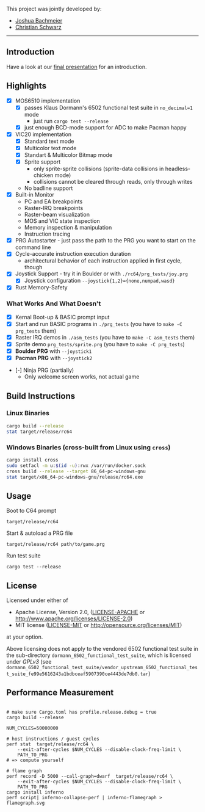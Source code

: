 This project was jointly developed by:

* [Joshua Bachmeier](mailto:joshua@bachmeier.cc)
* [Christian Schwarz](mailto:me@cschwarz.com)

---

## Introduction

Have a look at our [final presentation](https://docs.google.com/presentation/d/1JdwHQDP4C2LULtR_oQqrcnfqxXkiI-fZZ7yfw_HaI9g/edit?usp=sharing) for an introduction.

## Highlights

- [x] MOS6510 implementation
  - [x] passes Klaus Dormann's 6502 functional test suite in `no_decimal=1` mode
    - just run `cargo test --release`
  - [x] just enough BCD-mode support for ADC to make Pacman happy
- [x] VIC20 implementation
  - [x] Standard text mode
  - [x] Multicolor text mode
  - [x] Standart & Multicolor Bitmap mode
  - [x] Sprite support
    - only sprite-sprite collisions (sprite-data collisions in headless-chicken mode)
    - collisions cannot be cleared through reads, only through writes
  - No badline support
- [x] Built-in Monitor
  - PC and EA breakpoints
  - Raster-IRQ breakpoints
  - Raster-beam visualization
  - MOS and VIC state inspection
  - Memory inspection & manipulation
  - Instruction tracing
- [x] PRG Autostarter - just pass the path to the PRG you want to start on the command line
- [x] Cycle-accurate instruction execution duration
  - architectural behavior of each instruction applied in first cycle, though
- [x] Joystick Support - try it in Boulder or with `./rc64/prg_tests/joy.prg`
  - [x] Joystick configuration `--joystick{1,2}={none,numpad,wasd}`
- [x] Rust Memory-Safety

### What Works And What Doesn't

- [x] Kernal Boot-up & BASIC prompt input
- [x] Start and run BASIC programs in `./prg_tests` (you have to `make -C prg_tests` them)
- [x] Raster IRQ demos in `./asm_tests` (you have to `make -C asm_tests` them)
- [x] Sprite demo `prg_tests/sprite.prg` (you have to `make -C prg_tests`)
- [x] **Boulder PRG** with `--joystick1`
- [x] **Pacman PRG** with `--joystick2`
- [-] Ninja PRG (partially)
  - Only welcome screen works, not actual game

## Build Instructions

### Linux Binaries

```bash
cargo build --release
stat target/release/rc64
```

### Windows Binaries (cross-built from Linux using `cross`)

```bash
cargo install cross
sudo setfacl -m u:$(id -u):rwx /var/run/docker.sock
cross build --release --target 86_64-pc-windows-gnu
stat target/x86_64-pc-windows-gnu/release/rc64.exe
```

## Usage

Boot to C64 prompt

```
target/release/rc64
```

Start & autoload a PRG file

```
target/release/rc64 path/to/game.prg
```

Run test suite

```
cargo test --release
```

## License

Licensed under either of

 * Apache License, Version 2.0, ([LICENSE-APACHE](LICENSE-APACHE) or http://www.apache.org/licenses/LICENSE-2.0)
 * MIT license ([LICENSE-MIT](LICENSE-MIT) or http://opensource.org/licenses/MIT)

at your option.

Above licensing does not apply to the vendored 6502 functional test suite in the sub-directory `dormann_6502_functional_test_suite`, which is licensed under *GPLv3* (see `dormann_6502_functional_test_suite/vendor_upstream_6502_functional_test_suite_fe99e5616243a1bdbceaf5907390ce4443de7db0.tar`)

## Performance Measurement

```

# make sure Cargo.toml has profile.release.debug = true
cargo build --release

NUM_CYCLES=50000000

# host instructions / guest cycles
perf stat  target/release/rc64 \
    --exit-after-cycles $NUM_CYCLES --disable-clock-freq-limit \
    PATH_TO_PRG
# => compute yourself

# flame graph
perf record -D 5000 --call-graph=dwarf  target/release/rc64 \
    --exit-after-cycles $NUM_CYCLES --disable-clock-freq-limit \
    PATH_TO_PRG
cargo install inferno
perf script| inferno-collapse-perf | inferno-flamegraph > flamegraph.svg

```
